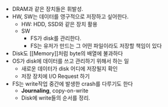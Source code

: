 - DRAM과 같은 장치들은 휘발성.
- HW, SW는 데이터를 영구적으로 저장하고 싶어한다.
    - HW: HDD, SSD와 같은 장치 활용
    - SW
        - FS가 disk를 관리한다.
        - FS는 유저가 만드는 그 어떤 파일이라도 저장할 책임이 있다
- Disk도 [[Memory]]처럼 byte의 배열에 불과하다
- OS가 disk에 데이터를 쓰고 관리하기 위해서 하는 일
    - 새로운 데이터가 disk 어디에 저장될지 확인
    - 저장 장치에 I/O Request 하기
- FS는 write작업 중간에 발생한 crash를 다루기도 한다
    - **Journaling**, copy-on-write
    - Disk에 write들의 순서를 정리.